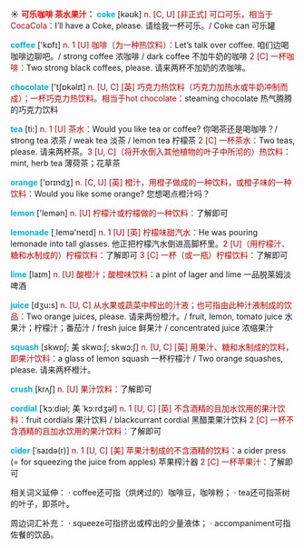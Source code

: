 ☀ <font color="red">**可乐咖啡 茶水果汁：**</font>
<font color="sky blue">**coke**</font> [kəʊk] 
<font color="#c00000">n. [C, U] [非正式] 可口可乐，相当于CocaCola：</font>I’ll have a Coke, please. 请给我一杯可乐。/ Coke can 可乐罐

<font color="sky blue">**coffee**</font> ['kɒfɪ] 
<font color="#c00000">n. 1 [U] 咖啡（为一种热饮料）：</font>Let’s talk over coffee. 咱们边喝咖啡边聊吧。/ strong coffee 浓咖啡 / dark coffee 不加牛奶的咖啡 <font color="#c00000">2 [C] 一杯咖啡：</font>Two strong black coffees, please. 请来两杯不加奶的浓咖啡。

<font color="sky blue">**chocolate**</font> ['tʃɒkəlɪt] 
<font color="#c00000">n. [U, C] [英] 巧克力热饮料（巧克力加热水或牛奶冲制而成）；一杯巧克力热饮料。相当于hot chocolate：</font>steaming chocolate 热气腾腾的巧克力饮料

<font color="sky blue">**tea**</font> [ti:] 
<font color="#c00000">n. 1 [U] 茶水：</font>Would you like tea or coffee? 你喝茶还是喝咖啡？/ strong tea 浓茶 / weak tea 淡茶 / lemon tea 柠檬茶 <font color="#c00000">2 [C] 一杯茶水：</font>Two teas, please. 请来两杯茶。<font color="#c00000">3 [U, C]（将开水倒入其他植物的叶子中所沏的）热饮料：</font>mint, herb tea 薄荷茶；花草茶

<font color="sky blue">**orange**</font> ['ɒrɪndӡ] 
<font color="#c00000">n. [C, U] [英] 橙汁，用橙子做成的一种饮料，或橙子味的一种饮料：</font>Would you like some orange? 您想喝点橙汁吗？

<font color="sky blue">**lemon**</font> ['lemən] 
<font color="#c00000">n. [U] 柠檬汁或柠檬做的一种饮料：</font>了解即可

<font color="sky blue">**lemonade**</font> [͵lemə'neɪd] 
<font color="#c00000">n. 1 [U] [英] 柠檬味甜汽水：</font>He was pouring lemonade into tall glasses. 他正把柠檬汽水倒进高脚杯里。<font color="#c00000">2 [U]（用柠檬汁、糖和水制成的）柠檬饮料：</font>了解即可 <font color="#c00000">3 [C] 一杯（或一瓶）柠檬饮料：</font>了解即可
           
<font color="sky blue">**lime**</font> [laɪm]
<font color="#c00000">n. [U] 酸橙汁；酸橙味饮料：</font>a pint of lager and lime 一品脱莱姆淡啤酒

<font color="sky blue">**juice**</font> [dӡu:s] 
<font color="#c00000">n. [U, C] 从水果或蔬菜中榨出的汁液；也可指由此种汁液制成的饮品：</font>Two orange juices, please. 请来两份橙汁。/ fruit, lemon, tomato juice 水果汁；柠檬汁；番茄汁 / fresh juice 鲜果汁 / concentrated juice 浓缩果汁
           
<font color="sky blue">**squash**</font> [skwɒʃ; 美 skwɑ:ʃ; skwɔ:ʃ]
<font color="#c00000">n. [U, C] [英] 用果汁、糖和水制成的饮料，即果汁饮料：</font>a glass of lemon squash 一杯柠檬汁 / Two orange squashes, please. 请来两杯橙汁。
           
<font color="sky blue">**crush**</font> [krʌʃ]
<font color="#c00000">n. [U] 果汁饮料：</font>了解即可           

<font color="sky blue">**cordial**</font> [ˈkɔ:diəl; 美 ˈkɔ:rdʒəl]
<font color="#c00000">n. 1 [U, C] [英] 不含酒精的且加水饮用的果汁饮料：</font>fruit cordials 果汁饮料 / blackcurrant cordial 黑醋栗果汁饮料 <font color="#c00000">2 [C] 一杯不含酒精的且加水饮用的果汁饮料：</font>了解即可
           
<font color="sky blue">**cider**</font> [ˈsaɪdə(r)]
<font color="#c00000">n. 1 [U, C] [美] 苹果汁制成的不含酒精的饮料：</font>a cider press (= for squeezing the juice from apples) 苹果榨汁器 <font color="#c00000">2 [C] 一杯苹果汁：</font>了解即可

相关词义延伸：
· coffee还可指（烘烤过的）咖啡豆，咖啡粉；
· tea还可指茶树的叶子，即茶叶。

周边词汇补充：
· squeeze可指挤出或榨出的少量液体；
· accompaniment可指佐餐的饮品。
